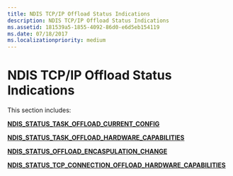```yaml
---
title: NDIS TCP/IP Offload Status Indications
description: NDIS TCP/IP Offload Status Indications
ms.assetid: 181539a5-1855-4092-86d0-e6d5eb154119
ms.date: 07/18/2017
ms.localizationpriority: medium
---
```


# NDIS TCP/IP Offload Status Indications





This section includes:

[**NDIS\_STATUS\_TASK\_OFFLOAD\_CURRENT\_CONFIG**](ndis-status-task-offload-current-config.md)

[**NDIS\_STATUS\_TASK\_OFFLOAD\_HARDWARE\_CAPABILITIES**](ndis-status-task-offload-hardware-capabilities.md)

[**NDIS\_STATUS\_OFFLOAD\_ENCASPULATION\_CHANGE**](ndis-status-offload-encaspulation-change.md)

[**NDIS\_STATUS\_TCP\_CONNECTION\_OFFLOAD\_HARDWARE\_CAPABILITIES**](ndis-status-tcp-connection-offload-hardware-capabilities.md)

 

 




